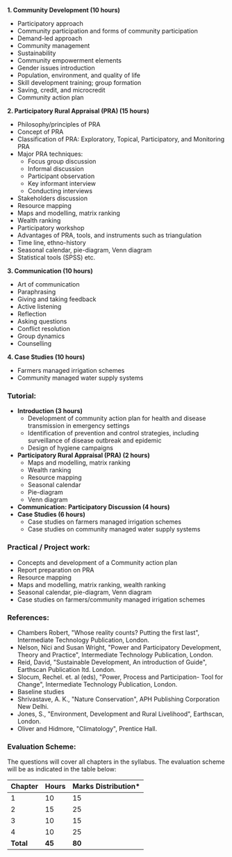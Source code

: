 **1. Community Development (10 hours)**

* Participatory approach
* Community participation and forms of community participation
* Demand-led approach
* Community management
* Sustainability
* Community empowerment elements
* Gender issues introduction
* Population, environment, and quality of life
* Skill development training; group formation
* Saving, credit, and microcredit
* Community action plan

**2. Participatory Rural Appraisal (PRA) (15 hours)**

* Philosophy/principles of PRA
* Concept of PRA
* Classification of PRA: Exploratory, Topical, Participatory, and Monitoring PRA
* Major PRA techniques:
    * Focus group discussion
    * Informal discussion
    * Participant observation
    * Key informant interview
    * Conducting interviews
* Stakeholders discussion
* Resource mapping
* Maps and modelling, matrix ranking
* Wealth ranking
* Participatory workshop
* Advantages of PRA, tools, and instruments such as triangulation
* Time line, ethno-history
* Seasonal calendar, pie-diagram, Venn diagram
* Statistical tools (SPSS) etc.

**3. Communication (10 hours)**

* Art of communication
* Paraphrasing
* Giving and taking feedback
* Active listening
* Reflection
* Asking questions
* Conflict resolution
* Group dynamics
* Counselling

**4. Case Studies (10 hours)**

* Farmers managed irrigation schemes
* Community managed water supply systems

### **Tutorial:**

* **Introduction (3 hours)**
    * Development of community action plan for health and disease transmission in emergency settings
    * Identification of prevention and control strategies, including surveillance of disease outbreak and epidemic
    * Design of hygiene campaigns
* **Participatory Rural Appraisal (PRA) (2 hours)**
    * Maps and modelling, matrix ranking
    * Wealth ranking
    * Resource mapping
    * Seasonal calendar
    * Pie-diagram
    * Venn diagram
* **Communication: Participatory Discussion (4 hours)**
* **Case Studies (6 hours)**
    * Case studies on farmers managed irrigation schemes
    * Case studies on community managed water supply systems

### **Practical / Project work:**

* Concepts and development of a Community action plan
* Report preparation on PRA
* Resource mapping
* Maps and modelling, matrix ranking, wealth ranking
* Seasonal calendar, pie-diagram, Venn diagram
* Case studies on farmers/community managed irrigation schemes

### **References:**

* Chambers Robert, "Whose reality counts? Putting the first last", Intermediate Technology Publication, London.
* Nelson, Nici and Susan Wright, "Power and Participatory Development, Theory and Practice", Intermediate Technology Publication, London.
* Reid, David, "Sustainable Development, An introduction of Guide", Earthscan Publication ltd. London.
* Slocum, Rechel. et. al (eds), "Power, Process and Participation- Tool for Change", Intermediate Technology Publication, London.
* Baseline studies
* Shrivastave, A. K., "Nature Conservation", APH Publishing Corporation New Delhi.
* Jones, S., "Environment, Development and Rural Livelihood", Earthscan, London.
* Oliver and Hidmore, "Climatology", Prentice Hall.

### **Evaluation Scheme:**

The questions will cover all chapters in the syllabus. The evaluation scheme will be as indicated in the table below:

| Chapter   | Hours  | Marks Distribution* |
| --------- | ------ | ------------------- |
| 1         | 10     | 15                  |
| 2         | 15     | 25                  |
| 3         | 10     | 15                  |
| 4         | 10     | 25                  |
| **Total** | **45** | **80**              |
